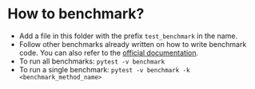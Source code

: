 # How to benchmark?

* Add a file in this folder with the prefix `test_benchmark` in the name.
* Follow other benchmarks already written on how to write benchmark code. You can also refer to the [official documentation](https://pytest-benchmark.readthedocs.io/en/latest/).
* To run all benchmarks: `pytest -v benchmark`
* To run a single benchmark: `pytest -v benchmark -k <benchmark_method_name>`